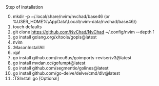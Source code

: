 Step of installation

0) mkdir -p ~/.local/share/nvim/nvchad/base46 (or %USER_HOME%\AppData\Local\nvim-data/nvchad/base46/)
1) touch defaults   
2) git clone https://github.com/NvChad/NvChad ~/.config/nvim --depth 1
3) go install golang.org/x/tools/gopls@latest
4) nvim
5) :MasonInstallAll
6) :qa!
7) go install github.com/incu6us/goimports-reviser/v3@latest
8) go install mvdan.cc/gofumpt@latest
9) go install github.com/segmentio/golines@latest
10) go install github.com/go-delve/delve/cmd/dlv@latest
11) :TSInstall go [Optional]

